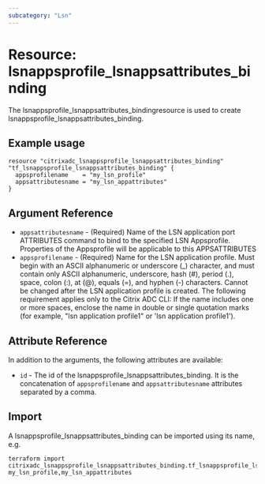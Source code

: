 ```yaml
---
subcategory: "Lsn"
---
```


# Resource: lsnappsprofile_lsnappsattributes_binding

The lsnappsprofile_lsnappsattributes_bindingresource is used to create lsnappsprofile_lsnappsattributes_binding.


## Example usage

```hcl
resource "citrixadc_lsnappsprofile_lsnappsattributes_binding" "tf_lsnappsprofile_lsnappsattributes_binding" {
  appsprofilename    = "my_lsn_profile"
  appsattributesname = "my_lsn_appattributes"
}

```


## Argument Reference

* `appsattributesname` - (Required) Name of the LSN application port ATTRIBUTES command to bind to the specified LSN Appsprofile. Properties of the Appsprofile will be applicable to this APPSATTRIBUTES
* `appsprofilename` - (Required) Name for the LSN application profile. Must begin with an ASCII alphanumeric or underscore (_) character, and must contain only ASCII alphanumeric, underscore, hash (#), period (.), space, colon (:), at (@), equals (=), and hyphen (-) characters. Cannot be changed after the LSN application profile is created. The following requirement applies only to the Citrix ADC CLI: If the name includes one or more spaces, enclose the name in double or single quotation marks (for example, "lsn application profile1" or 'lsn application profile1').


## Attribute Reference

In addition to the arguments, the following attributes are available:

* `id` - The id of the lsnappsprofile_lsnappsattributes_binding. It is the concatenation of `appsprofilename` and `appsattributesname` attributes separated by a comma.


## Import

A lsnappsprofile_lsnappsattributes_binding can be imported using its name, e.g.

```shell
terraform import citrixadc_lsnappsprofile_lsnappsattributes_binding.tf_lsnappsprofile_lsnappsattributes_binding my_lsn_profile,my_lsn_appattributes
```
